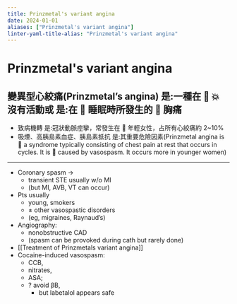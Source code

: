 ```yaml
---
title: Prinzmetal's variant angina
date: 2024-01-01
aliases: ["Prinzmetal's variant angina"]
linter-yaml-title-alias: "Prinzmetal's variant angina"
---
```


# Prinzmetal's variant angina

## 變異型心絞痛(Prinzmetal’s angina) 是:一種在  💥 沒有活動或 是:在  睡眠時所發生的  胸痛

- 致病機轉 是:冠狀動脈痙攣，常發生在  年輕女性，占所有心絞痛約 2~10%
- 吸煙、高胰島素血症、胰島素抵抗 是:其重要危險因素(Prinzmetal angina is 󰶻 a syndrome typically consisting of chest pain at rest that occurs in cycles. It is 󰶻 caused by vasospasm. It occurs more in younger women)

---

- Coronary spasm →
  - transient STE usually w/o MI
  - (but MI, AVB, VT can occur)
- Pts usually
  - young, smokers
  - ± other vasospastic disorders
  - (eg, migraines, Raynaud’s)
- Angiography:
  - nonobstructive CAD
  - (spasm can be provoked during cath but rarely done)
- [[Treatment of Prinzmetals variant angina]]
- Cocaine-induced vasospasm:
  - CCB,
  - nitrates,
  - ASA;
  - ? avoid βB,
    - but labetalol appears safe
